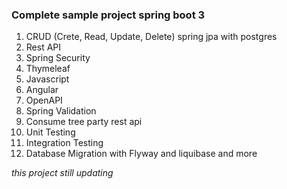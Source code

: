 ### Complete sample project spring boot 3
1. CRUD (Crete, Read, Update, Delete) spring jpa with postgres
2. Rest API
3. Spring Security
4. Thymeleaf
5. Javascript
6. Angular
7. OpenAPI
8. Spring Validation
9. Consume tree party rest api
10. Unit Testing
11. Integration Testing
12. Database Migration with Flyway and liquibase
and more


<i>this project still updating</i>